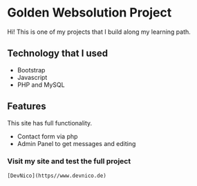 # Golden Websolution Project

Hi! 
This is one of my projects that I build along my learning path.

## Technology that I used

 - Bootstrap
 - Javascript
 - PHP and MySQL

	

## Features

This site has full functionality.

 - Contact form via php
 - Admin Panel to get messages and editing





### Visit my site and test the full project

    [DevNico](https//www.devnico.de)
